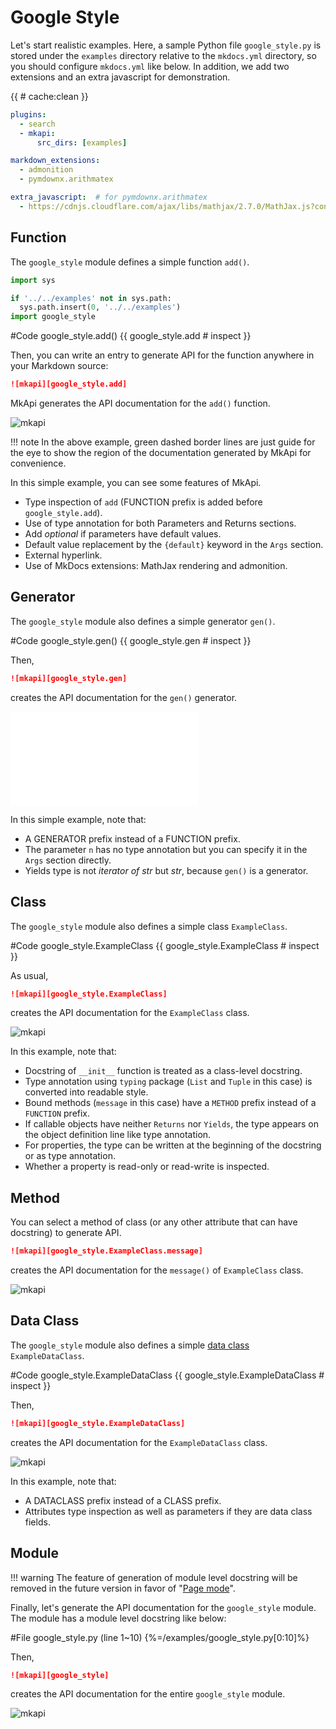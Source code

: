# Google Style

<style type="text/css">
<!--
.mkapi-node-depth-0 {
  border: 2px dashed #88AA88;
}
-->
</style>

Let's start realistic examples. Here, a sample Python file `google_style.py` is stored under the `examples` directory relative to the `mkdocs.yml` directory, so you should configure `mkdocs.yml` like below. In addition, we add two extensions and an extra javascript for demonstration.

{{ # cache:clean }}

~~~yml
plugins:
  - search
  - mkapi:
      src_dirs: [examples]

markdown_extensions:
  - admonition
  - pymdownx.arithmatex

extra_javascript:  # for pymdownx.arithmatex
  - https://cdnjs.cloudflare.com/ajax/libs/mathjax/2.7.0/MathJax.js?config=TeX-MML-AM_CHTML
~~~

## Function

The `google_style` module defines a simple function `add()`.

```python hide
import sys

if '../../examples' not in sys.path:
  sys.path.insert(0, '../../examples')
import google_style
```

#Code google_style.add() {{ google_style.add # inspect }}

Then, you can write an entry to generate API for the function anywhere in your Markdown source:

~~~markdown
![mkapi][google_style.add]
~~~

MkApi generates the API documentation for the `add()` function.

![mkapi](google_style.add)

!!! note
    In the above example, green dashed border lines are just guide for the eye to show the region of the documentation generated by MkApi for convenience.

In this simple example, you can see some features of MkApi.

* Type inspection of `add` (FUNCTION prefix is added before `google_style.add`).
* Use of type annotation for both Parameters and Returns sections.
* Add *optional* if parameters have default values.
* Default value replacement by the `{default}` keyword in the `Args` section.
* External hyperlink.
* Use of MkDocs extensions: MathJax rendering and admonition.

## Generator

The `google_style` module also defines a simple generator `gen()`.

#Code google_style.gen() {{ google_style.gen # inspect }}

Then,

~~~markdown
![mkapi][google_style.gen]
~~~

creates the API documentation for the `gen()` generator.

![mkapi](google_style.gen)

In this simple example, note that:

* A GENERATOR prefix instead of a FUNCTION prefix.
* The parameter `n` has no type annotation but you can specify it in the `Args` section directly.
* Yields type is not *iterator of str* but *str*, because `gen()` is a generator.

## Class

The `google_style` module also defines a simple class `ExampleClass`.

#Code google_style.ExampleClass {{ google_style.ExampleClass # inspect }}

As usual,

~~~markdown
![mkapi][google_style.ExampleClass]
~~~

creates the API documentation for the `ExampleClass` class.

![mkapi](google_style.ExampleClass)

In this example, note that:

* Docstring of `__init__` function is treated as a class-level docstring.
* Type annotation using `typing` package (`List` and `Tuple` in this case) is converted into readable style.
* Bound methods (`message` in this case) have a `METHOD` prefix instead of a `FUNCTION` prefix.
* If callable objects have neither `Returns` nor `Yields`, the type appears on the object definition line like type annotation.
* For properties, the type can be written at the beginning of the docstring or as type annotation.
* Whether a property is read-only or read-write is inspected.

## Method

You can select a method of class (or any other attribute that can have docstring) to generate API.

~~~markdown
![mkapi][google_style.ExampleClass.message]
~~~

creates the API documentation for the `message()` of `ExampleClass` class.

![mkapi](google_style.ExampleClass.message)


## Data Class

The `google_style` module also defines a simple [data class](https://docs.python.org/3/library/dataclasses.html) `ExampleDataClass`.

#Code google_style.ExampleDataClass {{ google_style.ExampleDataClass # inspect }}

Then,

~~~markdown
![mkapi][google_style.ExampleDataClass]
~~~

creates the API documentation for the `ExampleDataClass` class.

![mkapi](google_style.ExampleDataClass)

In this example, note that:

* A DATACLASS prefix instead of a CLASS prefix.
* Attributes type inspection as well as parameters if they are data class fields.

## Module

!!! warning
    The feature of generation of module level docstring will be removed in the future version in favor of "[Page mode](../usage/page.md)".

Finally, let's generate the API documentation for the `google_style` module. The module has a module level docstring like below:

#File google_style.py (line 1~10) {%=/examples/google_style.py[0:10]%}

Then,

~~~markdown
![mkapi][google_style]
~~~

creates the API documentation for the entire `google_style` module.

![mkapi](google_style)
